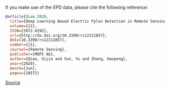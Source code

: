 If you make use of the EPD data, please cite the following reference:

``` bibtex 
@article{Qiao_2020, 
  title={Deep Learning Based Electric Pylon Detection in Remote Sensing Images}, 
  volume={12}, 
  ISSN={2072-4292}, 
  url={http://dx.doi.org/10.3390/rs12111857}, 
  DOI={10.3390/rs12111857}, 
  number={11}, 
  journal={Remote Sensing}, 
  publisher={MDPI AG}, 
  author={Qiao, Sijia and Sun, Yu and Zhang, Haopeng}, 
  year={2020}, 
  month={Jun}, 
  pages={1857}}
```

[Source](https://www.kaggle.com/datasets/qiaosijia/epd-dataset)